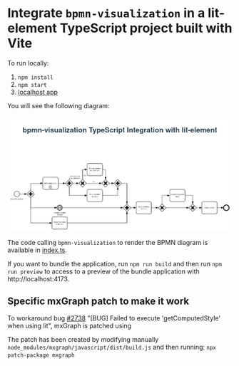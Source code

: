 # Integrate `bpmn-visualization` in a lit-element TypeScript project built with Vite

To run locally:

1. `npm install`
2. `npm start`
3. [localhost app](http://localhost:5173)

You will see the following diagram:

![BPMN diagram in the home page](docs/home.png)

The code calling `bpmn-visualization` to render the BPMN diagram is available in [index.ts](src/index.ts).

If you want to bundle the application, run `npm run build` and then run `npm run preview` to access to a preview of the
bundle application with http://localhost:4173.

## Specific mxGraph patch to make it work 

To workaround bug [#2738](https://github.com/process-analytics/bpmn-visualization-js/issues/2738) "[BUG] Failed to execute 'getComputedStyle' when using lit",
mxGraph is patched using 

The patch has been created by modifying manually `node_modules/mxgraph/javascript/dist/build.js`
and then running: `npx patch-package mxgraph`
